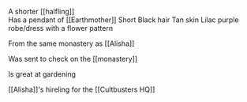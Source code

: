 A shorter [[halfling]]  
Has a pendant of [[Earthmother]]
Short Black hair
Tan skin
Lilac purple robe/dress with a flower pattern

From the same monastery as [[Alisha]]

Was sent to check on the [[monastery]]

Is great at gardening

[[Alisha]]'s hireling for the [[Cultbusters HQ]]
